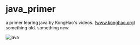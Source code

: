 # java_primer

a primer learing java by KongHao's videos.           (www.konghao.org)  
something old.
something new.

  ![java](http://c.hiphotos.baidu.com/baike/w%3D268%3Bg%3D0/sign=ad76c3ad9d16fdfad86cc1e88cb4eb69/a08b87d6277f9e2f0d91258e1f30e924b999f38b.jpg)
